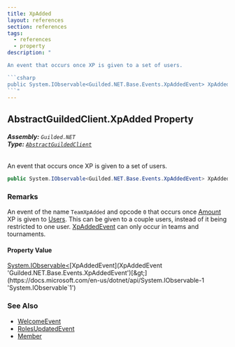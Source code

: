 ```yaml
---
title: XpAdded
layout: references
section: references
tags:
  - references
  - property
description: "

An event that occurs once XP is given to a set of users.

```csharp
public System.IObservable<Guilded.NET.Base.Events.XpAddedEvent> XpAdded { get; }
```"
---
```


## AbstractGuildedClient.XpAdded Property
###### **Assembly:** `Guilded.NET`<br/>**Type:** [`AbstractGuildedClient`](AbstractGuildedClient 'Guilded.NET.AbstractGuildedClient')

An event that occurs once XP is given to a set of users.

```csharp
public System.IObservable<Guilded.NET.Base.Events.XpAddedEvent> XpAdded { get; }
```

### Remarks
  
An event of the name `TeamXpAdded` and opcode `0` that occurs once [Amount](XpAddedEvent.Amount 'Guilded.NET.Base.Events.XpAddedEvent.Amount') XP is given to [Users](XpAddedEvent.Users 'Guilded.NET.Base.Events.XpAddedEvent.Users'). This can be given to a couple users, instead of it being restricted to one user. [XpAddedEvent](XpAddedEvent 'Guilded.NET.Base.Events.XpAddedEvent') can only occur in teams and tournaments.

#### Property Value
[System.IObservable&lt;](https://docs.microsoft.com/en-us/dotnet/api/System.IObservable-1 'System.IObservable`1')[XpAddedEvent](XpAddedEvent 'Guilded.NET.Base.Events.XpAddedEvent')[&gt;](https://docs.microsoft.com/en-us/dotnet/api/System.IObservable-1 'System.IObservable`1')

### See Also
- [WelcomeEvent](WelcomeEvent 'Guilded.NET.Base.Events.WelcomeEvent')
- [RolesUpdatedEvent](RolesUpdatedEvent 'Guilded.NET.Base.Events.RolesUpdatedEvent')
- [Member](Member 'Guilded.NET.Base.Servers.Member')